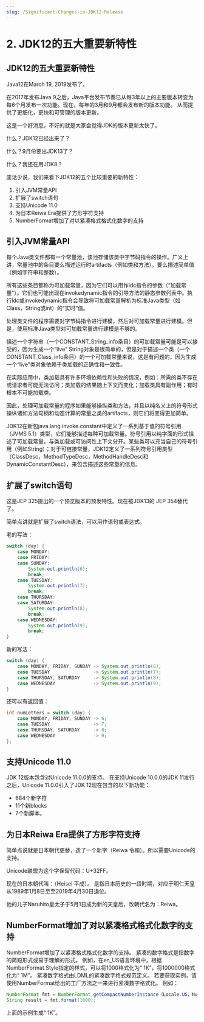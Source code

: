 ```yaml
---
slug: /Significant-Changes-in-JDK12-Release
---
```


# 2. JDK12的五大重要新特性

## JDK12的五大重要新特性

Java12在March 19, 2019发布了。

在2017年发布Java 9之后，Java平台发布节奏已从每3年以上的主要版本转变为每6个月发布一次功能。现在，每年的3月和9月都会发布新的版本功能。 从而提供了更细化，更快和可管理的版本更新。

这是一个好消息，不好的就是大家会觉得JDK的版本更新太快了。

什么？JDK12已经出来了？

什么？9月份要出JDK13了？

什么？我还在用JDK8？

废话少说，我们来看下JDK12的五个比较重要的新特性：

1. 引入JVM常量API
2. 扩展了switch语句
3. 支持Unicode 11.0
4. 为日本Reiwa Era提供了方形字符支持
5. NumberFormat增加了对以紧凑格式格式化数字的支持

## 引入JVM常量API

每个Java类文件都有一个常量池，该池存储该类中字节码指令的操作。广义上讲，常量池中的条目要么描述运行时artifacts（例如类和方法），要么描述简单值（例如字符串和整数）。

所有这些条目都称为可加载常量，因为它们可以用作ldc指令的参数（“加载常量”）。它们也可能出现在invokedynamic指令的引导方法的静态参数列表中。执行ldc或invokedynamic指令会导致将可加载常量解析为标准Java类型（如Class，String或int）的“实时”值。

处理类文件的程序需要对字节码指令进行建模，然后对可加载常量进行建模。但是，使用标准Java类型对可加载常量进行建模是不够的。

描述一个字符串（一个CONSTANT_String_info条目）的可加载常量可能是可以接受的，因为生成一个“live” String对象是很简单的，但是对于描述一个类（一个CONSTANT_Class_info条目）的一个可加载常量来说，这是有问题的，因为生成一个“live”类对象依赖于类加载的正确性和一致性。

在实际应用中，类加载具有许多环境依赖性和失败的情况，例如：所需的类不存在或请求者可能无法访问；类加载的结果随上下文而变化；加载类具有副作用；有时根本不可能加载类。

因此，处理可加载常量的程序如果能够操纵类和方法，并且以纯名义上的符号形式操纵诸如方法句柄和动态计算的常量之类的artifacts，则它们将变得更加简单。

JDK12在新包java.lang.invoke.constant中定义了一系列基于值的符号引用（JVMS 5.1）类型，它们能够描述每种可加载常量。符号引用以纯字面的形式描述了可加载常量，与类加载或可访问性上下文分开。某些类可以充当自己的符号引用（例如String）；对于可链接常量，JDK12定义了一系列符号引用类型（ClassDesc，MethodTypeDesc，MethodHandleDesc和DynamicConstantDesc），来包含描述这些常量的信息。

## 扩展了switch语句

这是JEP 325提出的一个预览版本的预发特性。现在被JDK13的 JEP 354替代了。

简单点讲就是扩展了switch语法，可以用作语句或表达式。

老的写法：
~~~java
switch (day) {
    case MONDAY:
    case FRIDAY:
    case SUNDAY:
        System.out.println(6);
        break;
    case TUESDAY:
        System.out.println(7);
        break;
    case THURSDAY:
    case SATURDAY:
        System.out.println(8);
        break;
    case WEDNESDAY:
        System.out.println(9);
        break;
}
~~~

新的写法：
~~~java
switch (day) {
    case MONDAY, FRIDAY, SUNDAY -> System.out.println(6);
    case TUESDAY                -> System.out.println(7);
    case THURSDAY, SATURDAY     -> System.out.println(8);
    case WEDNESDAY              -> System.out.println(9);
}
~~~

还可以有返回值：

~~~java
int numLetters = switch (day) {
    case MONDAY, FRIDAY, SUNDAY -> 6;
    case TUESDAY                -> 7;
    case THURSDAY, SATURDAY     -> 8;
    case WEDNESDAY              -> 9;
};
~~~

## 支持Unicode 11.0

JDK 12版本包含对Unicode 11.0.0的支持。 在支持Unicode 10.0.0的JDK 11发行之后，Unicode 11.0.0引入了JDK 12现在包含的以下新功能：

* 684个新字符
* 11个新blocks
* 7个新脚本。

## 为日本Reiwa Era提供了方形字符支持

简单点说就是日本朝代更替，造了一个新字（Reiwa 令和）。所以需要Unicode的支持。 

Unicode联盟为这个字保留代码：U+32FF。

现在的日本朝代叫：（Heisei 平成）。 是指日本历史的一段时期，对应于明仁天皇从1989年1月8日至至2019年4月30日退位。

他的儿子Naruhito皇太子于5月1日成为新的天皇后，改朝代名为：Reiwa。

## NumberFormat增加了对以紧凑格式格式化数字的支持

NumberFormat增加了以紧凑格式格式化数字的支持。 紧凑的数字格式是指数字的简短形式或易于理解的形式。 例如，在en_US语言环境中，根据NumberFormat.Style指定的样式，可以将1000格式化为“ 1K”，将1000000格式化为“ 1M”。 紧凑数字格式由LDML的紧凑数字格式规范定义。 若要获取实例，请使用NumberFormat给出的工厂方法之一来进行紧凑数字格式化。 例如：

~~~java
NumberFormat fmt = NumberFormat.getCompactNumberInstance（Locale.US，NumberFormat.Style.SHORT）;
String result = fmt.format(1000);
~~~

上面的示例生成“ 1K”。





